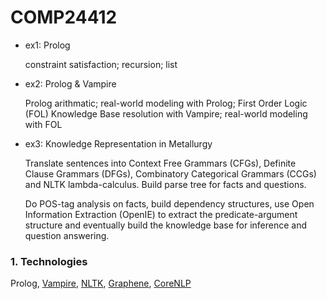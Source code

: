 # COMP24412
- ex1: Prolog

  constraint satisfaction; recursion; list

- ex2: Prolog & Vampire

  Prolog arithmatic; real-world modeling with Prolog; First Order Logic (FOL) Knowledge Base resolution with Vampire; real-world modeling with FOL

- ex3: Knowledge Representation in Metallurgy

  Translate sentences into Context Free Grammars (CFGs), Definite Clause Grammars (DFGs), Combinatory Categorical Grammars (CCGs) and NLTK lambda-calculus. Build parse tree for facts and questions.

  Do POS-tag analysis on facts, build dependency structures, use Open Information Extraction (OpenIE) to extract the predicate-argument structure and eventually build the knowledge base for inference and question answering.


### 1. Technologies
Prolog, [Vampire](https://vprover.github.io/download.html), [NLTK](https://github.com/nltk/nltk), [Graphene](https://github.com/Lambda-3/Graphene), [CoreNLP](http://corenlp.run/)